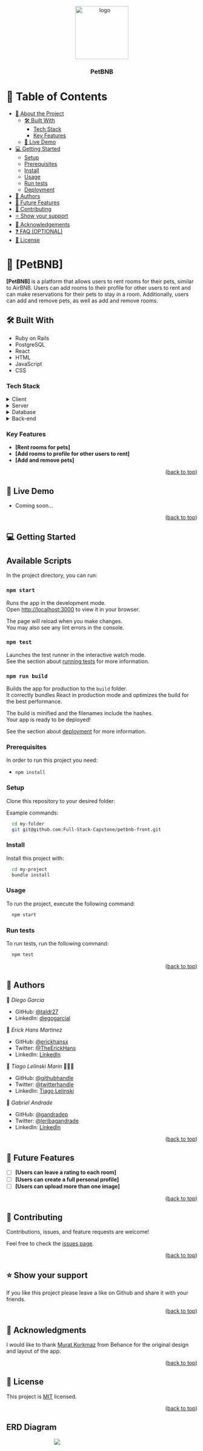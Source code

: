 <a name="readme-top"></a>

<div align="center">
  <img src="murple_logo.png" alt="logo" width="140"  height="auto" />
  <br/>

  <h3><b>PetBNB</b></h3>

</div>

# 📗 Table of Contents

- [📖 About the Project](#about-project)
  - [🛠 Built With](#built-with)
    - [Tech Stack](#tech-stack)
    - [Key Features](#key-features)
  - [🚀 Live Demo](#live-demo)
- [💻 Getting Started](#getting-started)
  - [Setup](#setup)
  - [Prerequisites](#prerequisites)
  - [Install](#install)
  - [Usage](#usage)
  - [Run tests](#run-tests)
  - [Deployment](#triangular_flag_on_post-deployment)
- [👥 Authors](#authors)
- [🔭 Future Features](#future-features)
- [🤝 Contributing](#contributing)
- [⭐️ Show your support](#support)
- [🙏 Acknowledgements](#acknowledgements)
- [❓ FAQ (OPTIONAL)](#faq)
- [📝 License](#license)

# 📖 [PetBNB] <a name="about-project"></a>

**[PetBNB]** is a platform that allows users to rent rooms for their pets, similar to AirBNB. Users can add rooms to their profile for other users to rent and can make reservations for their pets to stay in a room. Additionally, users can add and remove pets, as well as add and remove rooms.

## 🛠 Built With <a name="built-with"></a>

- Ruby on Rails
- PostgreSQL
- React
- HTML
- JavaScript
- CSS

### Tech Stack <a name="tech-stack"></a>

<details>
  <summary>Client</summary>
  <ul>
    <li><a href="https://reactjs.org/">React.js</a></li>
  </ul>
</details>

<details>
  <summary>Server</summary>
  <ul>
    <li><a href="https://expressjs.com/">Express.js</a></li>
  </ul>
</details>

<details>
<summary>Database</summary>
  <ul>
    <li><a href="https://www.postgresql.org/">PostgreSQL</a></li>
  </ul>
</details>

<details>
<summary>Back-end</summary>
  <ul>
    <li><a href="https://www.rubyonrails.org/">RubyOnRails</a></li>
  </ul>
</details>

### Key Features <a name="key-features"></a>

- **[Rent rooms for pets]**
- **[Add rooms to profile for other users to rent]**
- **[Add and remove pets]**

<p align="right">(<a href="#readme-top">back to top</a>)</p>

## 🚀 Live Demo <a name="live-demo"></a>

- Coming soon...

<p align="right">(<a href="#readme-top">back to top</a>)</p>

## 💻 Getting Started <a name="getting-started"></a>

## Available Scripts

In the project directory, you can run:

### `npm start`

Runs the app in the development mode.\
Open [http://localhost:3000](http://localhost:3000) to view it in your browser.

The page will reload when you make changes.\
You may also see any lint errors in the console.

### `npm test`

Launches the test runner in the interactive watch mode.\
See the section about [running tests](https://facebook.github.io/create-react-app/docs/running-tests) for more information.

### `npm run build`

Builds the app for production to the `build` folder.\
It correctly bundles React in production mode and optimizes the build for the best performance.

The build is minified and the filenames include the hashes.\
Your app is ready to be deployed!

See the section about [deployment](https://facebook.github.io/create-react-app/docs/deployment) for more information.

### Prerequisites

In order to run this project you need:

- `npm install`

### Setup

Clone this repository to your desired folder:

Example commands:

```sh
  cd my-folder
  git git@github.com:Full-Stack-Capstone/petbnb-front.git
```

### Install

Install this project with:

```sh
  cd my-project
  bundle install
```

### Usage

To run the project, execute the following command:

```sh
  npm start
```

### Run tests

To run tests, run the following command:

```sh
  npm test
```

<p align="right">(<a href="#readme-top">back to top</a>)</p>

## 👥 Authors <a name="authors"></a>

👤 _Diego Garcia_

- GitHub: [@taldr27](https://github.com/taldr27)
- LinkedIn: [diegogarcial](https://www.linkedin.com/in/diegogarcial/)

👤 _Erick Hans Martinez_

- GitHub: [@erickhansx](https://github.com/erickhansx)
- Twitter: [@TheErickHans](https://twitter.com/TheErickHans)
- LinkedIn: [LinkedIn](https://linkedin.com/in/linkedinhandle)

👤 _Tiago Lelinski Marin_ 🧑🏻‍💻

- GitHub: [@githubhandle](https://github.com/Tiago-Lelinski-Marin)
- Twitter: [@twitterhandle](https://twitter.com/LelinskiMarin)
- LinkedIn: [Tiago Lelinski](https://www.linkedin.com/in/tiago-lelinski-marin/)

👤 _Gabriel Andrade_

- GitHub: [@gandradep](https://github.com/gandradep)
- Twitter: [@leribagandrade](https://twitter.com/leribagandrade)
- LinkedIn: [LinkedIn](https://linkedin.com/in/gabriel-andrade-silla-turca)

<p align="right">(<a href="#readme-top">back to top</a>)</p>

## 🔭 Future Features <a name="future-features"></a>

- [ ] **[Users can leave a rating to each room]**
- [ ] **[Users can create a full personal profile]**
- [ ] **[Users can upload more than one image]**

<p align="right">(<a href="#readme-top">back to top</a>)</p>

## 🤝 Contributing <a name="contributing"></a>

Contributions, issues, and feature requests are welcome!

Feel free to check the [issues page](../../issues/).

<p align="right">(<a href="#readme-top">back to top</a>)</p>

## ⭐️ Show your support <a name="support"></a>

If you like this project please leave a like on Github and share it with your friends.

<p align="right">(<a href="#readme-top">back to top</a>)</p>

## 🙏 Acknowledgments <a name="acknowledgements"></a>

I would like to thank [Murat Korkmaz](https://www.behance.net/muratk) from Behance for the original design and layout of the app.

<p align="right">(<a href="#readme-top">back to top</a>)</p>

## 📝 License <a name="license"></a>

This project is [MIT](./LICENSE) licensed.

<p align="right">(<a href="#readme-top">back to top</a>)</p>

<h2>ERD Diagram</h2>
<div style="max-width: 50%; margin: 0 auto">
<img src="./src/images/erddiagram.jpeg">
</div>
